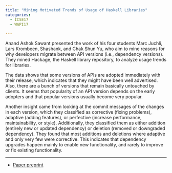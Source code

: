 ```yaml
---
title: "Mining Motivated Trends of Usage of Haskell Libraries"
categories:
  - ICSE17
  - WAPI17

---
```


Anand Ashok Sawant presented the work of his four students Marc Juchli, Lars Krombeen, Shashank, and Chak Shun Yu, who aim to mine reasons for why developers migrate between API versions (i.e., dependency versions). They mined Hackage, the Haskell library repository, to analyze usage trends for libraries.

The data shows that some versions of APIs are adopted immediately with their release, which indicates that they might have been well advertised. Also, there are a bunch of versions that remain basically untouched by clients. It seems that popularity of an API version depends on the early adopters and that popular versions usually become very popular.

Another insight came from looking at the commit messages of the changes in each version, which they classified as corrective (fixing problems), adaptive (adding features), or perfective (increase performance, maintainability, or style). Additionally, they classified them as either addition (entirely new or updated dependency) or deletion (removed or downgraded dependency). They found that most additions and deletions where adaptive and only very few were corrective. This indicates that dependency upgrades happen mainly to enable new functionality, and rarely to improve or fix existing functionality.

---

* [Paper preprint](https://w-api.github.io/resources/api-haskell-main.pdf)
